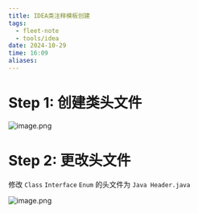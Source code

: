 ```yaml
---
title: IDEA类注释模板创建
tags:
  - fleet-note
  - tools/idea
date: 2024-10-29
time: 16:09
aliases:
---
```

# Step 1: 创建类头文件

![image.png](https://images.hnzhrh.com/note/20241029161121.png)

# Step 2: 更改头文件

修改 `Class` `Interface` `Enum` 的头文件为 `Java Header.java`

![image.png](https://images.hnzhrh.com/note/20241029161357.png)

